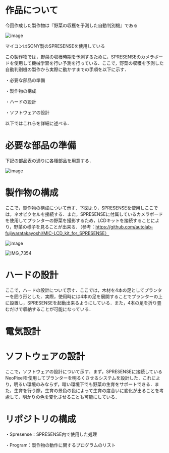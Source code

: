 # 作品について
今回作成した製作物は『野菜の収穫を予測した自動判別機』である

![image](https://github.com/Hoshino-coder/Book/assets/154045874/f4768797-0807-43c5-9eff-ff6afbdde5bf)

マイコンはSONY製のSPRESENSEを使用している

この製作物では，野菜の収穫時期を予測するために，SPRESENSEのカメラボードを使用して機械学習を行い予測を行っている．ここで，野菜の収穫を予測した自動判別機の製作から実際に動かすまでの手順を以下に示す．

・必要な部品の準備

・製作物の構成

・ハードの設計

・ソフトウェアの設計

以下ではこれらを詳細に述べる．

# 必要な部品の準備

下記の部品表の通りに各種部品を用意する．

![image](https://github.com/Hoshino-coder/Book/assets/154045874/cb7c5430-51b0-4a4f-9bf9-a88c850782bb)

# 製作物の構成

ここで，製作物の構成について示す．下図より，SPRESENSEを使用しここでは，ネオピクセルを接続する．また，SPRESENSEに付属しているカメラボードを使用してプランターの野菜を撮影するため，LCDキットを接続することにより，野菜の様子を見ることが出来る．（参考：https://github.com/autolab-fujiwaratakayoshi/MIC-LCD_kit_for_SPRESENSE）

![image](https://github.com/Hoshino-coder/Book/assets/154045874/66e36f39-efe9-47d4-903d-999e55a0375f)

![IMG_7354](https://github.com/Hoshino-coder/Book/assets/154045874/f975193f-f003-4774-81bd-c9bf53e06008)

# ハードの設計

ここで，ハードの設計について示す．ここでは，木材を4本の足としてプランターを囲う形とした．実際，使用時には4本の足を展開することでプランターの上に設置し，SPRESENSEを起動出来るようにしている．また，4本の足を折り畳むだけで収納することが可能になっている．

# 電気設計

# ソフトウェアの設計

ここで，ソフトウェアの設計について示す．まず，SPRESENSEに接続しているNeoPixelを使用してプランターを明るくさせるシステムを設計した．これにより，明るい環境のみならず，暗い環境下でも野菜の生育をサポートできる．また，生育を行う際，生育の景色の色によって生育の度合いに変化が出ることを考慮して，明かりの色を変化させることも可能にしている．

# リポジトリの構成

・Spresense：SPRESENSE内で使用した処理

・Program：製作物の動作に関するプログラムのリスト
